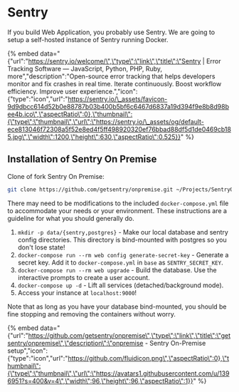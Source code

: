 # Sentry

If you build Web Application, you probably use Sentry. We are going to setup a self-hosted instance of Sentry running Docker.

{% embed data="{\"url\":\"https://sentry.io/welcome/\",\"type\":\"link\",\"title\":\"Sentry \| Error Tracking Software — JavaScript, Python, PHP, Ruby, more\",\"description\":\"Open-source error tracking that helps developers monitor and fix crashes in real time. Iterate continuously. Boost workflow efficiency. Improve user experience.\",\"icon\":{\"type\":\"icon\",\"url\":\"https://sentry.io/\_assets/favicon-9d9dbcc614d52b0e88787b03b400b5bf6c6467d6837a19d394f9e8b8d98bee4b.ico\",\"aspectRatio\":0},\"thumbnail\":{\"type\":\"thumbnail\",\"url\":\"https://sentry.io/\_assets/og/default-ece813046f72308a5f52e8ed4f5ff498920320ef76bbad88df5d1de0469cb185.jpg\",\"width\":1200,\"height\":630,\"aspectRatio\":0.525}}" %}

## Installation of Sentry On Premise 

Clone of fork Sentry On Premise: 

```bash
git clone https://github.com/getsentry/onpremise.git ~/Projects/SentryOnPremise
```

There may need to be modifications to the included `docker-compose.yml` file to accommodate your needs or your environment. These instructions are a guideline for what you should generally do.

1. `mkdir -p data/{sentry,postgres}` - Make our local database and sentry config directories. This directory is bind-mounted with postgres so you don't lose state!
2. `docker-compose run --rm web config generate-secret-key` - Generate a secret key. Add it to `docker-compose.yml` in `base` as `SENTRY_SECRET_KEY`.
3. `docker-compose run --rm web upgrade` - Build the database. Use the interactive prompts to create a user account.
4. `docker-compose up -d` - Lift all services \(detached/background mode\).
5. Access your instance at `localhost:9000`!

Note that as long as you have your database bind-mounted, you should be fine stopping and removing the containers without worry.

{% embed data="{\"url\":\"https://github.com/getsentry/onpremise\",\"type\":\"link\",\"title\":\"getsentry/onpremise\",\"description\":\"onpremise - Sentry On-Premise setup\",\"icon\":{\"type\":\"icon\",\"url\":\"https://github.com/fluidicon.png\",\"aspectRatio\":0},\"thumbnail\":{\"type\":\"thumbnail\",\"url\":\"https://avatars1.githubusercontent.com/u/1396951?s=400&v=4\",\"width\":96,\"height\":96,\"aspectRatio\":1}}" %}



